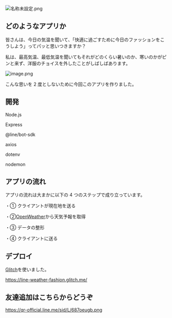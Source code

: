 ![名称未設定.png](https://qiita-image-store.s3.ap-northeast-1.amazonaws.com/0/838372/0af0bfce-b695-b341-4e90-aeefde544562.png)

## どのようなアプリか

皆さんは、今日の気温を聞いて、「快適に過ごすために今日のファッションをこうしよう」ってパッと思いつきますか？

私は、最高気温、最低気温を聞いてもそれがどのくらい暑いのか、寒いのかがピンと来ず、洋服のチョイスを外したことがしばしばあります。

![image.png](https://qiita-image-store.s3.ap-northeast-1.amazonaws.com/0/838372/c9583e2c-1e6c-a662-e7cf-b9995ca8e3cb.png)

こんな思いを 2 度としないために今回このアプリを作りました。

## 開発

Node.js

Express

@line/bot-sdk

axios

dotenv

nodemon

## アプリの流れ

アプリの流れは大まかに以下の 4 つのステップで成り立っています。

・① クライアントが現在地を送る

・②[OpenWeather](https://openweathermap.org/)から天気予報を取得

・③ データの整形

・④ クライアントに送る

## デプロイ

[Glitch](https://glitch.com/)を使いました。

https://line-weather-fashion.glitch.me/

## 友達追加はこちらからどうぞ

https://qr-official.line.me/sid/L/687oeugb.png
